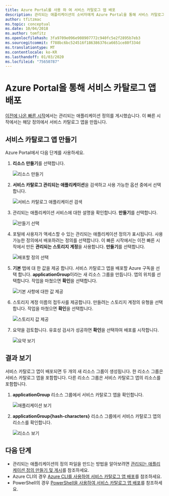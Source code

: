 ```yaml
---
title: Azure Portal를 사용 하 여 서비스 카탈로그 앱 배포
description: 관리되는 애플리케이션의 소비자에게 Azure Portal을 통해 서비스 카탈로그 앱을 배포하는 방법을 보여 줍니다.
author: tfitzmac
ms.topic: conceptual
ms.date: 10/04/2018
ms.author: tomfitz
ms.openlocfilehash: 3fa9709e096e908907772c940fc5e2f2895b7eb3
ms.sourcegitcommit: f788bc6bc524516f186386376ca6651ce80f334d
ms.translationtype: MT
ms.contentlocale: ko-KR
ms.lasthandoff: 01/03/2020
ms.locfileid: "75650787"
---
```

# <a name="deploy-service-catalog-app-through-azure-portal"></a>Azure Portal을 통해 서비스 카탈로그 앱 배포

[이전에 나온 빠른 시작](publish-managed-app-definition-quickstart.md)에서는 관리되는 애플리케이션 정의를 게시했습니다. 이 빠른 시작에서는 해당 정의에서 서비스 카탈로그 앱을 만듭니다.

## <a name="create-service-catalog-app"></a>서비스 카탈로그 앱 만들기

Azure Portal에서 다음 단계를 사용하세요.

1. **리소스 만들기**를 선택합니다.

   ![리소스 만들기](./media/deploy-service-catalog-quickstart/create-new.png)

1. **서비스 카탈로그 관리되는 애플리케이션**을 검색하고 사용 가능한 옵션 중에서 선택합니다.

   ![서비스 카탈로그 애플리케이션 검색](./media/deploy-service-catalog-quickstart/select-service-catalog.png)

1. 관리되는 애플리케이션 서비스에 대한 설명을 확인합니다. **만들기**를 선택합니다.

   ![만들기 선택](./media/deploy-service-catalog-quickstart/create-service-catalog.png)

1. 포털에 사용자가 액세스할 수 있는 관리되는 애플리케이션 정의가 표시됩니다. 사용 가능한 정의에서 배포하려는 정의를 선택합니다. 이 빠른 시작에서는 이전 빠른 시작에서 만든 **관리되는 스토리지 계정**을 사용합니다. **만들기**를 선택합니다.

   ![배포할 정의 선택](./media/deploy-service-catalog-quickstart/select-definition.png)

1. **기본** 탭에 대 한 값을 제공 합니다. 서비스 카탈로그 앱을 배포할 Azure 구독을 선택 합니다. **applicationGroup**이라는 새 리소스 그룹을 만듭니다. 앱의 위치를 선택합니다. 작업을 마쳤으면 **확인**을 선택합니다.

   ![기본 사항에 대한 값 제공](./media/deploy-service-catalog-quickstart/provide-basics.png)

1. 스토리지 계정 이름의 접두사를 제공합니다. 만들려는 스토리지 계정의 유형을 선택합니다. 작업을 마쳤으면 **확인**을 선택합니다.

   ![스토리지 값 제공](./media/deploy-service-catalog-quickstart/provide-storage.png)

1. 요약을 검토합니다. 유효성 검사가 성공하면 **확인**을 선택하여 배포를 시작합니다.

   ![요약 보기](./media/deploy-service-catalog-quickstart/view-summary.png)

## <a name="view-results"></a>결과 보기

서비스 카탈로그 앱이 배포되면 두 개의 새 리소스 그룹이 생성됩니다. 한 리소스 그룹은 서비스 카탈로그 앱을 포함합니다. 다른 리소스 그룹은 서비스 카탈로그 앱의 리소스를 포함합니다.

1. **applicationGroup** 리소스 그룹에서 서비스 카탈로그 앱을 확인합니다.

   ![애플리케이션 보기](./media/deploy-service-catalog-quickstart/view-managed-application.png)

1. **applicationGroup{hash-characters}** 리소스 그룹에서 서비스 카탈로그 앱의 리소스를 확인합니다.

   ![리소스 보기](./media/deploy-service-catalog-quickstart/view-resources.png)

## <a name="next-steps"></a>다음 단계

* 관리되는 애플리케이션의 정의 파일을 만드는 방법을 알아보려면 [관리되는 애플리케이션 정의 만들기 및 게시](publish-service-catalog-app.md)를 참조하세요.
* Azure CLI의 경우 [Azure CLI를 사용하여 서비스 카탈로그 앱 배포](./scripts/managed-application-cli-sample-create-application.md)를 참조하세요.
* PowerShell의 경우 [PowerShell을 사용하여 서비스 카탈로그 앱 배포](./scripts/managed-application-poweshell-sample-create-application.md)를 참조하세요.